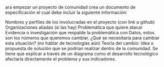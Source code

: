 ara empezar un proyecto de comunidad crea un documento de especificación el cual debe incluir la siguiente información:

Nombres y perfiles de los involucradas en el proyecto (con link a github)
Organizaciones aliadas (si las hay)
Problemática que quiere atacar
Evidencia o investigación que respalde la problemática con Datos, estos son los números que queremos cambiar.
¿Qué se necesitaría para cambiar esta situación? (no hablar de tecnologías aún)
Teoría del cambio: Idea o propuesta de solución que se podrían realizar dentro de la comunidad. Se tiene que explicar a través de un diagrama como el desarrollo tecnológico afectaría directamente el problema y sus indicadores.
